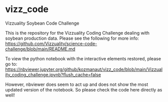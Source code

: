 # vizz_code
Vizzuality Soybean Code Challenge

This is the repository for the Vizzuality Coding Challenge dealing with soybean production data.
Please see the following for more info: https://github.com/Vizzuality/science-code-challenge/blob/main/README.md

To view the python notebook with the interactive elements restored, please go to: 
https://nbviewer.jupyter.org/github/kozmanaut/vizz_code/blob/main/Vizzuality_coding_challenge.ipynb?flush_cache=false 

However, nbviewer does seem to act up and does not show the most updated version of the notebook. So please check the code here directly as well!